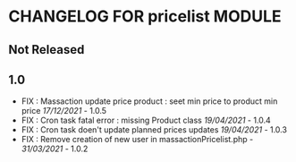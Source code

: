# CHANGELOG FOR pricelist MODULE

## Not Released



## 1.0
- FIX : Massaction update price product : seet min price to product min price  *17/12/2021* - 1.0.5
- FIX : Cron task fatal error : missing Product class *19/04/2021* - 1.0.4
- FIX : Cron task doen't update planned prices updates *19/04/2021* - 1.0.3
- FIX : Remove creation of new user in massactionPricelist.php - *31/03/2021* - 1.0.2
